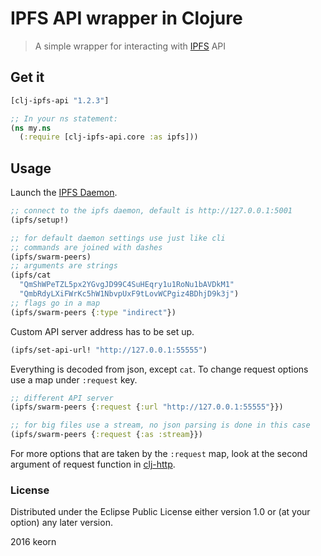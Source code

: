 IPFS API wrapper in Clojure 
===================================

> A simple wrapper for interacting with [IPFS](https://ipfs.io) API

## Get it
```clojure
[clj-ipfs-api "1.2.3"]

;; In your ns statement:
(ns my.ns
  (:require [clj-ipfs-api.core :as ipfs]))
```

## Usage
Launch the [IPFS Daemon](https://ipfs.io/docs/getting-started/).

```clojure
;; connect to the ipfs daemon, default is http://127.0.0.1:5001
(ipfs/setup!)

;; for default daemon settings use just like cli
;; commands are joined with dashes
(ipfs/swarm-peers)
;; arguments are strings
(ipfs/cat
  "QmShWPeTZL5px2YGvgJD99C4SuHEqry1u1RoNu1bAVDkM1"
  "QmbRdyLXiFWrKc5hW1NbvpUxF9tLovWCPgiz4BDhjD9k3j")
;; flags go in a map
(ipfs/swarm-peers {:type "indirect"}) 
```

Custom API server address has to be set up.
```clojure
(ipfs/set-api-url! "http://127.0.0.1:55555")
```

Everything is decoded from json, except `cat`.
To change request options use a map under `:request` key.

```clojure
;; different API server
(ipfs/swarm-peers {:request {:url "http://127.0.0.1:55555"}})

;; for big files use a stream, no json parsing is done in this case
(ipfs/swarm-peers {:request {:as :stream}})
```

For more options that are taken by the `:request` map,
look at the second argument of request function in [clj-http](https://github.com/dakrone/clj-http#raw-request).

### License

Distributed under the Eclipse Public License either version 1.0 or (at
your option) any later version.

2016 keorn
